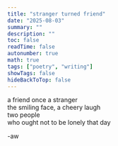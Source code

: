 ```yaml
---
title: "stranger turned friend"
date: "2025-08-03"
summary: ""
description: ""
toc: false
readTime: false
autonumber: true
math: true
tags: ["poetry", "writing"]
showTags: false
hideBackToTop: false
---
```


a friend once a stranger  
the smiling face, a cheery laugh  
two people  
who ought not to be lonely that day  

-aw